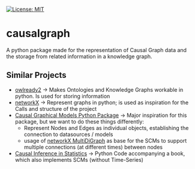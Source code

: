 [![License: MIT](https://img.shields.io/badge/License-MIT-yellow.svg)](https://opensource.org/licenses/MIT)
# causalgraph

A python package made for the representation of Causal Graph data and the storage from related information in a knowledge graph.

## Similar Projects

- [owlready2](https://owlready2.readthedocs.io/en/v0.35/) -> Makes Ontologies and Knowledge Graphs workable in python. Is used for storing information
- [networkX](https://networkx.org/) -> Represent graphs in python; is used as inspiration for the Calls and structure of the project
- [Causal Graphical Models Python Package](https://github.com/ijmbarr/causalgraphicalmodels) -> Major inspiration for this package, but we want to do these things differently:
  - Represent Nodes and Edges as individual objects, establishing the connection to datasources / models
  - usage of [networkX MultiDiGraph](https://networkx.org/documentation/stable/reference/classes/multidigraph.html) as base for the SCMs to support multiple connections (at different times) between nodes   
- [Causal Inference in Statistics](https://github.com/DataForScience/Causality/blob/master/CausalModel.py) -> Python Code accompanying a book, which also implements SCMs (without Time-Series)
